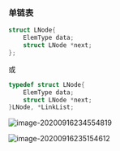 ### 单链表

```c
struct LNode{
    ElemType data;
    struct LNode *next;
};
```

或

```c++
typedef struct LNode{
    ElemType data;
    struct LNode *next;
}LNode, *LinkList;
```



![image-20200916234554819](C:\Users\Administrator\Desktop\note\assets\images\image-20200916234554819.png)

![image-20200916235154612](C:\Users\Administrator\Desktop\note\assets\images\image-20200916235154612.png)